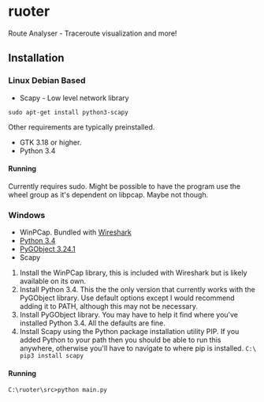 # ruoter
Route Analyser - Traceroute visualization and more!

## Installation

### Linux Debian Based
- Scapy - Low level network library

`sudo apt-get install python3-scapy`

Other requirements are typically preinstalled.
- GTK 3.18 or higher.
- Python 3.4

#### Running
Currently requires sudo. Might be possible to have the program use the wheel
group as it's dependent on libpcap. Maybe not though.

### Windows
- WinPCap. Bundled with [Wireshark](https://www.wireshark.org "Go Deep.")
- [Python 3.4](https://www.python.org/downloads/release/python-341/)
- [PyGObject 3.24.1](https://sourceforge.net/projects/pygobjectwin32/files/)
- Scapy

1. Install the WinPCap library, this is included with Wireshark but is likely
available on its own.
2. Install Python 3.4. This the the only version that currently works with the
PyGObject library. Use default options except I would recommend adding it to 
PATH, although this may not be necessary.
3. Install PyGObject library. You may have to help it find where you've installed
Python 3.4. All the defaults are fine. 
4. Install Scapy using the Python package installation utility PIP. If you added 
Python to your path then you should be able to run this anywhere, otherwise 
you'll have to navigate to where pip is installed.
`C:\ pip3 install scapy`

#### Running
`C:\ruoter\src>python main.py`

